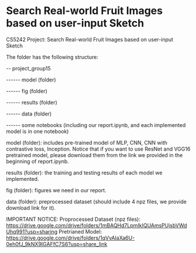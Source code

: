 # Search Real-world Fruit Images based on user-input Sketch


CS5242 Project: Search Real-world Fruit Images based on user-input Sketch

The folder has the following structure:

-- project_group15

------ model (folder)

------ fig (folder)

------ results (folder)

------ data (folder)

------ some notebooks (including our report.ipynb, and each implemented model is in one notebook)

model (folder): includes pre-trained model of MLP, CNN, CNN with contrastive loss, Inception. Notice that if you want to use ResNet and VGG16 pretrained model, please download them from the link we provided in the beginning of report.ipynb.

results (folder): the training and testing results of each model we implemented.

fig (folder): figures we need in our report.

data (folder): preprocessed dataset (should include 4 npz files, we provide download link for it). 

IMPORTANT NOTICE:
Proprocessed Dataset (npz files): https://drive.google.com/drive/folders/1mBAQHd7LpmIkIQUAmsPUjsbVWdUhq991?usp=sharing
Pretrianed Model: https://drive.google.com/drive/folders/1qVvAIaXa6U-0eh0fJ_9kNX9IGAFfC7S6?usp=share_link

